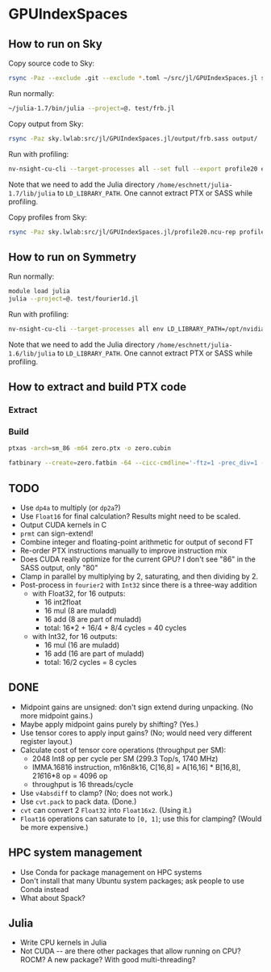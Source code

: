 # GPUIndexSpaces

## How to run on Sky

Copy source code to Sky:
```sh
rsync -Paz --exclude .git --exclude *.toml ~/src/jl/GPUIndexSpaces.jl sky.lwlab:src/jl
```

Run normally:
```sh
~/julia-1.7/bin/julia --project=@. test/frb.jl
```

Copy output from Sky:
```sh
rsync -Paz sky.lwlab:src/jl/GPUIndexSpaces.jl/output/frb.sass output/
```

Run with profiling:
```sh
nv-nsight-cu-cli --target-processes all --set full --export profile20 env LD_LIBRARY_PATH=/opt/nvidia/nsight-compute/2021.2.2/target/linux-desktop-glibc_2_11_3-x64:/usr/local/cuda/lib64:/usr/local/cuda/extras/CUPTI/lib64:/usr/local/lib:/home/eschnett/julia-1.7/lib/julia ~/julia-1.7/bin/julia --project=@. test/frb.jl
```
Note that we need to add the Julia directory
`/home/eschnett/julia-1.7/lib/julia` to `LD_LIBRARY_PATH`.
One cannot extract PTX or SASS while profiling.

Copy profiles from Sky:
```sh
rsync -Paz sky.lwlab:src/jl/GPUIndexSpaces.jl/profile20.ncu-rep profiles/
```

## How to run on Symmetry

Run normally:
```sh
module load julia
julia --project=@. test/fourier1d.jl
```

Run with profiling:
```sh
nv-nsight-cu-cli --target-processes all env LD_LIBRARY_PATH=/opt/nvidia/nsight-compute/2021.2.2/target/linux-desktop-glibc_2_11_3-x64:/usr/local/cuda/lib64:/usr/local/cuda/extras/CUPTI/lib64:/usr/local/lib:/cm/shared/apps/julia/julia-1.6.3/lib/julia julia --project=@. test/frb.jl
```
Note that we need to add the Julia directory
`/home/eschnett/julia-1.6/lib/julia` to `LD_LIBRARY_PATH`.
One cannot extract PTX or SASS while profiling.

## How to extract and build PTX code

### Extract

### Build

```sh
ptxas -arch=sm_86 -m64 zero.ptx -o zero.cubin

fatbinary --create=zero.fatbin -64 --cicc-cmdline='-ftz=1 -prec_div=1 -prec_sqrt=1 -fmad=1' --image3=kind=elf,sm=86,file=zero.cubin --image3=kind=ptx,sm=86,file=zero.ptx --embedded-fatbin=zero.fatbin.c
```

## TODO

- Use `dp4a` to multiply (or `dp2a`?)
- Use `Float16` for final calculation? Results might need to be scaled.
- Output CUDA kernels in C
- `prmt` can sign-extend!
- Combine integer and floating-point arithmetic for output of second FT
- Re-order PTX instructions manually to improve instruction mix
- Does CUDA really optimize for the current GPU? I don't see "86" in the SASS output, only "80"
- Clamp in parallel by multiplying by 2, saturating, and then dividing by 2.
- Post-process in `fourier2` with `Int32` since there is a three-way addition
  - with Float32, for 16 outputs:
    - 16 int2float
    - 16 mul (8 are muladd)
    - 16 add (8 are part of muladd)
    - total: 16*2 + 16/4 + 8/4 cycles = 40 cycles
  - with Int32, for 16 outputs:
    - 16 mul (16 are muladd)
    - 16 add (16 are part of muladd)
    - total: 16/2 cycles = 8 cycles

## DONE

- Midpoint gains are unsigned: don't sign extend during unpacking. (No more midpoint gains.)
- Maybe apply midpoint gains purely by shifting? (Yes.)
- Use tensor cores to apply input gains? (No; would need very different register layout.)
- Calculate cost of tensor core operations (throughput per SM):
  - 2048 Int8 op per cycle per SM (299.3 Top/s, 1740 MHz)
  - IMMA.16816 instruction, m16n8k16, C[16,8] = A[16,16] * B[16,8], 2*16*16*8 op = 4096 op
  - throughput is 16 threads/cycle
- Use `v4absdiff` to clamp? (No; does not work.)
- Use `cvt.pack` to pack data. (Done.)
- `cvt` can convert 2 `Float32` into `Float16x2`. (Using it.)
- `Float16` operations can saturate to `[0, 1]`; use this for clamping? (Would be more expensive.)

## HPC system management

- Use Conda for package management on HPC systems
- Don't install that many Ubuntu system packages; ask people to use
  Conda instead
- What about Spack?

## Julia

- Write CPU kernels in Julia
- Not CUDA -- are there other packages that allow running on CPU?
  ROCM? A new package? With good multi-threading?
